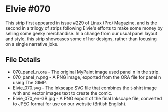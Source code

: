 Elvie #070
==========
This strip first appeared in issue #229 of Linux (Pro) Magazine, and is the second in a trilogy of strips following
Elvie's efforts to make some money by selling some geeky merchandise. In a change from our usual panel layout and
style, this strip showcases some of her designs, rather than focusing on a single narrative joke.


File Details
------------
* 070_panel_n.ora     - The original MyPaint image used panel n in the strip.
* 070_panel_n.png     - A PNG image, exported from the ORA file for panel n using The GIMP.
* Elvie_070.svg       - The Inkscape SVG file that combines the t-shirt image with and vector images text to create the comic.
* Elvie_070_en-GB.jpg - A PNG export of the final Inkscape file, converted to JPEG format for use on our website (British English).

